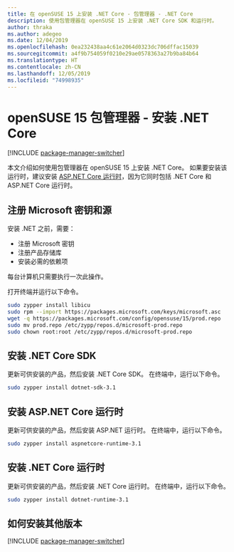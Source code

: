 ```yaml
---
title: 在 openSUSE 15 上安装 .NET Core - 包管理器 - .NET Core
description: 使用包管理器在 openSUSE 15 上安装 .NET Core SDK 和运行时。
author: thraka
ms.author: adegeo
ms.date: 12/04/2019
ms.openlocfilehash: 0ea232438aa4c61e2064d0323dc706dffac15039
ms.sourcegitcommit: a4f9b754059f0210e29ae0578363a27b9ba84b64
ms.translationtype: HT
ms.contentlocale: zh-CN
ms.lasthandoff: 12/05/2019
ms.locfileid: "74998935"
---
```

# <a name="opensuse-15-package-manager---install-net-core"></a>openSUSE 15 包管理器 - 安装 .NET Core

[!INCLUDE [package-manager-switcher](./includes/package-manager-switcher.md)]

本文介绍如何使用包管理器在 openSUSE 15 上安装 .NET Core。 如果要安装该运行时，建议安装 [ASP.NET Core 运行时](#install-the-aspnet-core-runtime)，因为它同时包括 .NET Core 和 ASP.NET Core 运行时。

## <a name="register-microsoft-key-and-feed"></a>注册 Microsoft 密钥和源

安装 .NET 之前，需要：

- 注册 Microsoft 密钥
- 注册产品存储库
- 安装必需的依赖项

每台计算机只需要执行一次此操作。

打开终端并运行以下命令。

```bash
sudo zypper install libicu
sudo rpm --import https://packages.microsoft.com/keys/microsoft.asc
wget -q https://packages.microsoft.com/config/opensuse/15/prod.repo
sudo mv prod.repo /etc/zypp/repos.d/microsoft-prod.repo
sudo chown root:root /etc/zypp/repos.d/microsoft-prod.repo
```

## <a name="install-the-net-core-sdk"></a>安装 .NET Core SDK

更新可供安装的产品，然后安装 .NET Core SDK。 在终端中，运行以下命令。

```bash
sudo zypper install dotnet-sdk-3.1
```

## <a name="install-the-aspnet-core-runtime"></a>安装 ASP.NET Core 运行时

更新可供安装的产品，然后安装 ASP.NET 运行时。 在终端中，运行以下命令。

```bash
sudo zypper install aspnetcore-runtime-3.1
```

## <a name="install-the-net-core-runtime"></a>安装 .NET Core 运行时

更新可供安装的产品，然后安装 .NET Core 运行时。 在终端中，运行以下命令。

```bash
sudo zypper install dotnet-runtime-3.1
```

## <a name="how-to-install-other-versions"></a>如何安装其他版本

[!INCLUDE [package-manager-switcher](./includes/package-manager-heading-hack-pkgname.md)]
